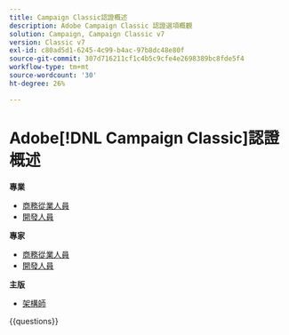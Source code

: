 ```yaml
---
title: Campaign Classic認證概述
description: Adobe Campaign Classic 認證選項概觀
solution: Campaign, Campaign Classic v7
version: Classic v7
exl-id: c80ad5d1-6245-4c99-b4ac-97b8dc48e80f
source-git-commit: 307d716211cf1c4b5c9cfe4e2698389bc8fde5f4
workflow-type: tm+mt
source-wordcount: '30'
ht-degree: 26%

---
```


# Adobe[!DNL Campaign Classic]認證概述

**專業**

* [商務從業人員](https://certification.adobe.com/certification/campaign-classic-business-practitioner-professional) <!--AD0-E329-->
* [開發人員](https://certification.adobe.com/certification/developer-professional) <!--AD0-E331-->

**專家**

* [商務從業人員](https://certification.adobe.com/certification/campaign-classic-business-practitioner-expert) <!--AD0-E327-->
* [開發人員](https://certification.adobe.com/certification/campaign-classic-developer-expert) <!--AD0-E330-->

**主版**

* [架構師](https://certification.adobe.com/certification/campaign-classic-architect-master) <!--AD0-E328-->

{{questions}}

